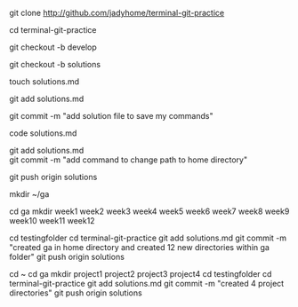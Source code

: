 git clone http://github.com/jadyhome/terminal-git-practice

cd terminal-git-practice

git checkout -b develop

git checkout -b solutions

touch solutions.md

git add solutions.md

git commit -m "add solution file to save my commands"

code solutions.md

git add solutions.md   
git commit -m "add command to change path to home directory"

git push origin solutions

mkdir ~/ga
 
cd ga
mkdir week1 week2 week3 week4 week5 week6 week7 week8 week9 week10 week11 week12

cd testingfolder
cd terminal-git-practice
git add solutions.md
git commit -m "created ga in home directory and created 12 new directories within ga folder"
git push origin solutions

cd ~
cd ga
mkdir project1 project2 project3 project4
cd testingfolder
cd terminal-git-practice
git add solutions.md
git commit -m "created 4 project directories"
git push origin solutions